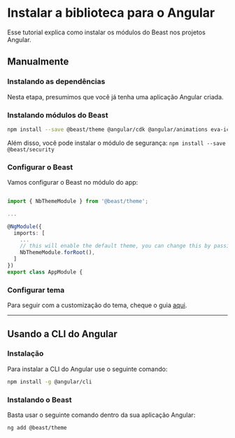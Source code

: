 # Instalar a biblioteca para o Angular

Esse tutorial explica como instalar os módulos do Beast nos projetos Angular.

## Manualmente

### Instalando as dependências

Nesta etapa, presumimos que você já tenha uma aplicação Angular criada.

### Instalando módulos do Beast

```bash
npm install --save @beast/theme @angular/cdk @angular/animations eva-icons @beast/eva-icons
```

Além disso, você pode instalar o módulo de segurança: `npm install --save @beast/security`

### Configurar o Beast

Vamos configurar o Beast no módulo do app:

```ts

import { NbThemeModule } from '@beast/theme';

...

@NgModule({
  imports: [
    ...
    // this will enable the default theme, you can change this by passing `{ name: 'dark' }` to enable the dark theme
    NbThemeModule.forRoot(),
  ]
})
export class AppModule {

```

### Configurar tema

Para seguir com a customização do tema, cheque o guia [aqui](docs/guias/temas-runtime--angular).

<hr>

## Usando a CLI do Angular

### Instalação

Para instalar a CLI do Angular use o seguinte comando:

```bash
npm install -g @angular/cli
```

### Instalando o Beast

Basta usar o seguinte comando dentro da sua aplicação Angular:

```bash
ng add @beast/theme
```
